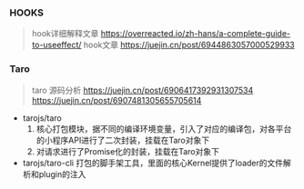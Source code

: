 ### HOOKS
 > hook详细解释文章 https://overreacted.io/zh-hans/a-complete-guide-to-useeffect/
 hook文章 https://juejin.cn/post/6944863057000529933
### Taro
 > taro 源码分析 
   https://juejin.cn/post/6906417392931307534
   https://juejin.cn/post/6907481305655705614
 * tarojs/taro 
   1. 核心打包模块，据不同的编译环境变量，引入了对应的编译包，对各平台的小程序API进行了二次封装，挂载在Taro对象下
   2. 对请求进行了Promise化的封装，挂载在Taro对象下
 * tarojs/taro-cli
   打包的脚手架工具，里面的核心Kernel提供了loader的文件解析和plugin的注入
